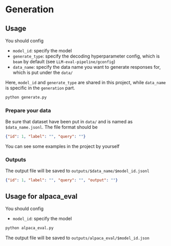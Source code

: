 # Generation



## Usage
You should config
- `model_id`: specify the model
- `generate_type`: specify the decoding hyperparameter config, which is `beam` by default (see `LLM-eval-pipeline/gconfig`)
- `data_name`: specify the data name you want to generate responses for, which is put under the `data/`

Here, `model_id` and `generate_type` are shared in this project, while `data_name` is specific in the `generation` part.

```bash
python generate.py
```

### Prepare your data
Be sure that dataset have been put in `data/` and is named as `$data_name.jsonl`. The file format should be
```json
{"id": 1, "label": "", "query": ""}
```

You can see some examples in the project by yourself

### Outputs
The output file will be saved to `outputs/$data_name/$model_id.jsonl`
```json
{"id": 1, "label": "", "query": "", "output": ""}
```



## Usage for alpaca_eval
You should config
- `model_id`: specify the model

```bash
python alpaca_eval.py
```

The output file will be saved to `outputs/alpaca_eval/$model_id.json`

